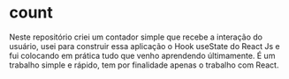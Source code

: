 # count

Neste repositório criei um contador simple que recebe a interação do usuário, usei para construir essa aplicação o Hook
useState do React Js e fui colocando em prática tudo que venho aprendendo últimamente.
É um trabalho simple e rápido, tem por finalidade apenas o trabalho com React.
